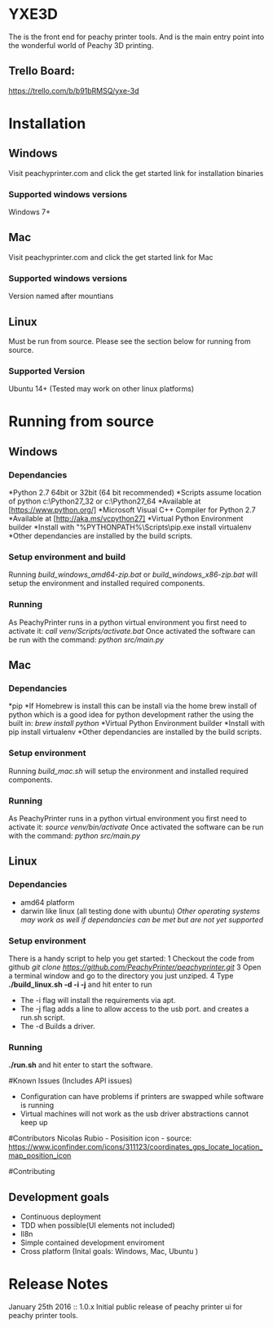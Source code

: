 # YXE3D
The is the front end for peachy printer tools. And is the main entry point into the wonderful world of Peachy 3D printing.

## Trello Board:
https://trello.com/b/b91bRMSQ/yxe-3d

# Installation

## Windows

Visit peachyprinter.com and click the get started link for installation binaries

### Supported windows versions

Windows 7+ 

## Mac

Visit peachyprinter.com and click the get started link for Mac

### Supported windows versions

Version named after mountians

## Linux

Must be run from source. Please see the section below for running from source.

### Supported Version

Ubuntu 14+  (Tested may work on other linux platforms)


# Running from source

## Windows
### Dependancies
*Python 2.7 64bit or 32bit  (64 bit recommended)
  *Scripts assume location of python c:\Python27_32 or c:\Python27_64
  *Available at [https://www.python.org/]
*Microsoft Visual C++ Compiler for Python 2.7
  *Available at [http://aka.ms/vcpython27]
*Virtual Python Environment builder
  *Install with  "%PYTHONPATH%\Scripts\pip.exe install virtualenv
*Other dependancies are installed by the build scripts.

### Setup environment and build
Running _build_windows_amd64-zip.bat_ or _build_windows_x86-zip.bat_ will setup the environment and installed required components.

### Running
As PeachyPrinter runs in a python virtual environment you first need to activate it:
_call venv/Scripts/activate.bat_
Once activated the software can be run with the command:
_python src/main.py_ 


## Mac
### Dependancies
*pip
  *If Homebrew is install this can be install via the home brew install of python which is a good idea for python development rather the using the built in: _brew install python_
*Virtual Python Environment builder
  *Install with pip install virtualenv
*Other dependancies are installed by the build scripts.

### Setup environment
Running _build_mac.sh_ will setup the environment and installed required components.

### Running
As PeachyPrinter runs in a python virtual environment you first need to activate it:
_source venv/bin/activate_
Once activated the software can be run with the command:
_python src/main.py_ 

## Linux
### Dependancies
- amd64 platform
- darwin like linux (all testing done with ubuntu) _Other operating systems may work as well if dependancies can be met but are not yet supported_

### Setup environment
There is a handy script to help you get started:
1 Checkout the code from github _git clone https://github.com/PeachyPrinter/peachyprinter.git_
3 Open a terminal window and go to the directory you just unziped.
4 Type  **./build_linux.sh -d -i -j** and hit enter to run 
 - The -i flag will install the requirements via apt.
 - The -j flag adds a line to allow access to the usb port. and creates a run.sh script.
 - The -d Builds a driver.


### Running
**./run.sh**  and hit enter to start the software.

#Known Issues (Includes API issues)
 - Configuration can have problems if printers are swapped while software is running
 - Virtual machines will not work as the usb driver abstractions cannot keep up

#Contributors
Nicolas Rubio - Posisition icon - source: https://www.iconfinder.com/icons/311123/coordinates_gps_locate_location_map_position_icon

#Contributing
## Development goals
 - Continuous deployment
 - TDD when possible(UI elements not included)
 - Il8n
 - Simple contained development enviroment
 - Cross platform (Inital goals: Windows, Mac, Ubuntu )

# Release Notes
January 25th  2016 :: 1.0.x Initial public release of peachy printer ui for peachy printer tools.
